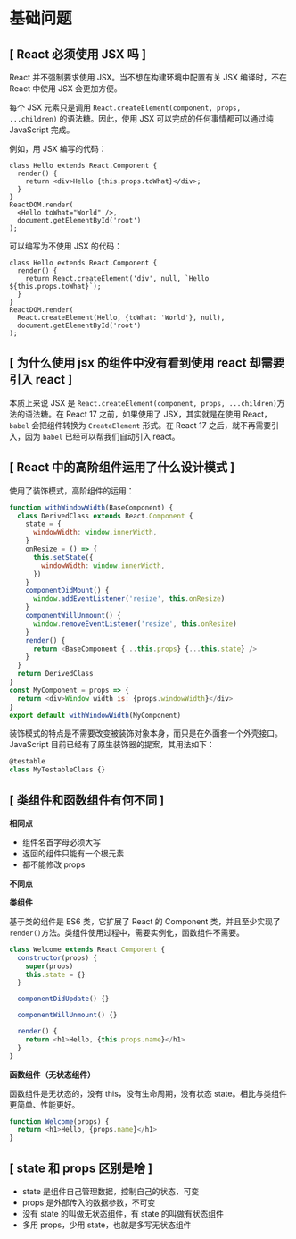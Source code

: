 # 基础问题

## [ React 必须使用 JSX 吗 ]

React 并不强制要求使用 JSX。当不想在构建环境中配置有关 JSX 编译时，不在 React 中使用 JSX 会更加方便。

每个 JSX 元素只是调用 `React.createElement(component, props, ...children)` 的语法糖。因此，使用 JSX 可以完成的任何事情都可以通过纯 JavaScript 完成。

例如，用 JSX 编写的代码：

```JS
class Hello extends React.Component {
  render() {
    return <div>Hello {this.props.toWhat}</div>;
  }
}
ReactDOM.render(
  <Hello toWhat="World" />,
  document.getElementById('root')
);
```

可以编写为不使用 JSX 的代码：

```JS
class Hello extends React.Component {
  render() {
    return React.createElement('div', null, `Hello ${this.props.toWhat}`);
  }
}
ReactDOM.render(
  React.createElement(Hello, {toWhat: 'World'}, null),
  document.getElementById('root')
);
```

## [ 为什么使用 jsx 的组件中没有看到使用 react 却需要引入 react ]

本质上来说 JSX 是 `React.createElement(component, props, ...children)`方法的语法糖。在 React 17 之前，如果使用了 JSX，其实就是在使用 React， `babel` 会把组件转换为 `CreateElement` 形式。在 React 17 之后，就不再需要引入，因为 `babel` 已经可以帮我们自动引入 react。

## [ React 中的高阶组件运用了什么设计模式 ]

使用了装饰模式，高阶组件的运用：

```js
function withWindowWidth(BaseComponent) {
  class DerivedClass extends React.Component {
    state = {
      windowWidth: window.innerWidth,
    }
    onResize = () => {
      this.setState({
        windowWidth: window.innerWidth,
      })
    }
    componentDidMount() {
      window.addEventListener('resize', this.onResize)
    }
    componentWillUnmount() {
      window.removeEventListener('resize', this.onResize)
    }
    render() {
      return <BaseComponent {...this.props} {...this.state} />
    }
  }
  return DerivedClass
}
const MyComponent = props => {
  return <div>Window width is: {props.windowWidth}</div>
}
export default withWindowWidth(MyComponent)
```

装饰模式的特点是不需要改变被装饰对象本身，而只是在外面套一个外壳接口。JavaScript 目前已经有了原生装饰器的提案，其用法如下：

```js
@testable
class MyTestableClass {}
```

## [ 类组件和函数组件有何不同 ]

**相同点**

- 组件名首字母必须大写
- 返回的组件只能有一个根元素
- 都不能修改 props

**不同点**

**类组件**

基于类的组件是 ES6 类，它扩展了 React 的 Component 类，并且至少实现了`render()`方法。类组件使用过程中，需要实例化，函数组件不需要。

```js
class Welcome extends React.Component {
  constructor(props) {
    super(props)
    this.state = {}
  }

  componentDidUpdate() {}

  componentWillUnmount() {}

  render() {
    return <h1>Hello, {this.props.name}</h1>
  }
}
```

**函数组件（无状态组件）**

函数组件是无状态的，没有 this，没有生命周期，没有状态 state。相比与类组件更简单、性能更好。

```js
function Welcome(props) {
  return <h1>Hello, {props.name}</h1>
}
```

## [ state 和 props 区别是啥 ]

- state 是组件自己管理数据，控制自己的状态，可变
- props 是外部传入的数据参数，不可变
- 没有 state 的叫做无状态组件，有 state 的叫做有状态组件
- 多用 props，少用 state，也就是多写无状态组件

